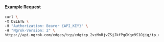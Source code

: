 <!-- Code generated for API Clients. DO NOT EDIT. -->
#### Example Request
```bash
curl \
-X DELETE \
-H "Authorization: Bearer {API_KEY}" \
-H "Ngrok-Version: 2" \
https://api.ngrok.com/edges/tcp/edgtcp_2vzMnRjvZSjJkfPgGKqx9S1Ojig/ip_restriction
